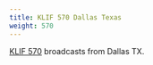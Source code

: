 ```yaml
---
title: KLIF 570 Dallas Texas
weight: 570
---
```

[KLIF 570] broadcasts from Dallas TX.

[KLIF 570]:http://www.klif.com/
